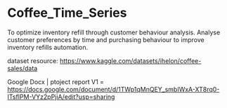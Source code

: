 # Coffee_Time_Series
To optimize inventory refill through customer behaviour analysis. Analyse customer preferences by time and purchasing behaviour to improve inventory refills automation.

dataset resource: https://www.kaggle.com/datasets/ihelon/coffee-sales/data

Google Docx | ptoject report V1 = https://docs.google.com/document/d/1TWp1qMnQEY_smbIWxA-XT8rq0-ITsfIPM-VYz2pPjiA/edit?usp=sharing

